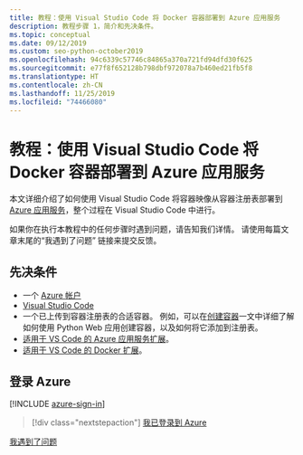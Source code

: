 ```yaml
---
title: 教程：使用 Visual Studio Code 将 Docker 容器部署到 Azure 应用服务
description: 教程步骤 1，简介和先决条件。
ms.topic: conceptual
ms.date: 09/12/2019
ms.custom: seo-python-october2019
ms.openlocfilehash: 94c6339c57746c84865a370a721fd94dfd30f625
ms.sourcegitcommit: e77f8f652128b798dbf972078a7b460ed21fb5f8
ms.translationtype: HT
ms.contentlocale: zh-CN
ms.lasthandoff: 11/25/2019
ms.locfileid: "74466080"
---
```

# <a name="tutorial-deploy-docker-containers-to-azure-app-service-with-visual-studio-code"></a>教程：使用 Visual Studio Code 将 Docker 容器部署到 Azure 应用服务

本文详细介绍了如何使用 Visual Studio Code 将容器映像从容器注册表部署到 [Azure 应用服务](https://azure.microsoft.com/services/app-service/containers/)，整个过程在 Visual Studio Code 中进行。

如果你在执行本教程中的任何步骤时遇到问题，请告知我们详情。 请使用每篇文章末尾的“我遇到了问题”  链接来提交反馈。

## <a name="prerequisites"></a>先决条件

- 一个 [Azure 帐户](https://azure.microsoft.com/free/?utm_source=campaign&utm_campaign=vscode-tutorial-docker-extension&mktingSource=vscode-tutorial-docker-extension)
- [Visual Studio Code](https://code.visualstudio.com/)
- 一个已上传到容器注册表的合适容器。 例如，可以在[创建容器](https://code.visualstudio.com/docs/python/tutorial-create-containers)一文中详细了解如何使用 Python Web 应用创建容器，以及如何将它添加到注册表。
- [适用于 VS Code 的 Azure 应用服务扩展](https://marketplace.visualstudio.com/items?itemName=ms-azuretools.vscode-azureappservice)。
- [适用于 VS Code 的 Docker 扩展](https://marketplace.visualstudio.com/items?itemName=ms-azuretools.vscode-docker)。

## <a name="sign-in-to-azure"></a>登录 Azure

[!INCLUDE [azure-sign-in](includes/azure-sign-in.md)]

> [!div class="nextstepaction"]
> [我已登录到 Azure](tutorial-deploy-containers-02.md)

[我遇到了问题](https://www.research.net/r/PWZWZ52?tutorial=vscode-appservice-containers&step=01-verify-prerequisites)
